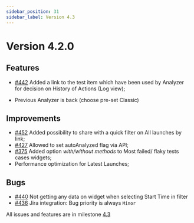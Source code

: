 ```yaml
---
sidebar_position: 31
sidebar_label: Version 4.3
---
```


# Version 4.2.0

## Features


* [#442](https://github.com/reportportal/reportportal/issues/442) Added a link to the test item which have been used by Analyzer for decision on History of Actions (Log view);

* Previous Analyzer is back (choose pre-set Classic)

## Improvements

* [#452](https://github.com/reportportal/reportportal/issues/452) Added possibility to share with a quick filter on All launches by link;
* [#427](https://github.com/reportportal/reportportal/issues/427)  Allowed to set autoAnalyzed flag via API;
* [#375](https://github.com/reportportal/reportportal/issues/375) Added option *with/without methods* to Most failed/ flaky tests cases widgets;
* Performance optimization for Latest Launches;

## Bugs

* [#440](https://github.com/reportportal/reportportal/issues/440) Not getting any data on widget when selecting Start Time in filter
* [#436](https://github.com/reportportal/reportportal/issues/436) Jira integration: Bug priority is always `Minor`

All issues and features are in milestone [4.3](https://github.com/reportportal/reportportal/milestone/21?closed=1)
